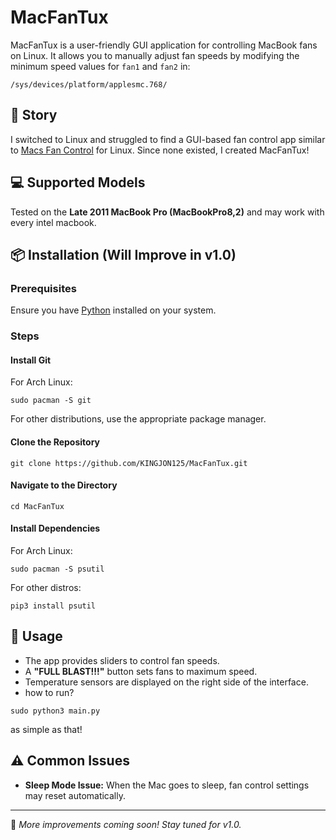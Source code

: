 # MacFanTux 

MacFanTux is a user-friendly GUI application for controlling MacBook fans on Linux. It allows you to manually adjust fan speeds by modifying the minimum speed values for `fan1` and `fan2` in:

```
/sys/devices/platform/applesmc.768/
```



## 📖 Story 
I switched to Linux and struggled to find a GUI-based fan control app similar to [Macs Fan Control](https://crystalidea.com/macs-fan-control) for Linux. Since none existed, I created MacFanTux!

## 💻 Supported Models
Tested on the **Late 2011 MacBook Pro (MacBookPro8,2)** and may work with every intel macbook.

## 📦 Installation (Will Improve in v1.0)
### Prerequisites
Ensure you have [Python](https://www.python.org/) installed on your system.

### Steps
#### Install Git
For Arch Linux:
```
sudo pacman -S git
```
For other distributions, use the appropriate package manager.

#### Clone the Repository
```
git clone https://github.com/KINGJON125/MacFanTux.git
```

#### Navigate to the Directory
```
cd MacFanTux
```

#### Install Dependencies
For Arch Linux:
```
sudo pacman -S psutil
```
For other distros:
```
pip3 install psutil
```

## 🚀 Usage
- The app provides sliders to control fan speeds.
- A **"FULL BLAST!!!"** button sets fans to maximum speed.
- Temperature sensors are displayed on the right side of the interface.
- how to run? 
```
sudo python3 main.py
```
as simple as that!
## ⚠ Common Issues
- **Sleep Mode Issue:** When the Mac goes to sleep, fan control settings may reset automatically.

---

🔧 *More improvements coming soon! Stay tuned for v1.0.*

